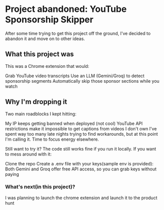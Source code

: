 # Project abandoned: YouTube Sponsorship Skipper

After some time trying to get this project off the
ground, I've decided to abandon it and move on to other ideas.

## What this project was

This was a Chrome extension that would:

Grab YouTube video transcripts
Use an LLM (Gemini/Groq) to detect sponsorship segments
Automatically skip those sponsor sections while you watch

## Why I'm dropping it

Two main roadblocks I kept hitting:

My IP keeps getting banned when deployed (not cool)
YouTube API restrictions make it impossible to get captions from videos I don't own
I've spent way too many late nights trying to find workarounds, but at
this point I'm calling it. Time to focus energy elsewhere.

Still want to try it?
The code still works fine if you run it locally. If
you want to mess around with it:

Clone the repo
Create a .env file with your keys(sample  env is provided):
Both Gemini and Groq offer free API access, so you can grab keys without paying

### What's next(in this project)?

 I was planning to launch the chrome extension and launch it to the product hunt
